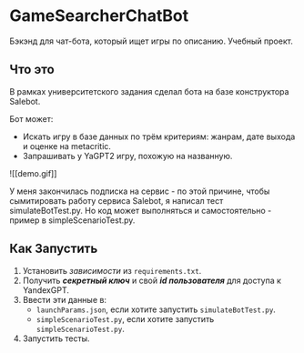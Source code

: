 # GameSearcherChatBot
Бэкэнд для чат-бота, который ищет игры по описанию. Учебный проект. 
## Что это

В рамках университетского задания сделал бота на базе конструктора Salebot.

Бот может:
- Искать игру в базе данных по трём критериям: жанрам, дате выхода и оценке на metacritic.
- Запрашивать у YaGPT2 игру, похожую на названную. 

![[demo.gif]]

У меня закончилась подписка на сервис - по этой причине, 
чтобы сымитировать работу сервиса Salebot, я написал тест simulateBotTest.py.
Но код может выполняться и самостоятельно - пример в simpleScenarioTest.py.

## Как Запустить

1. Установить _зависимости_ из `requirements.txt`.
2. Получить ___секретный ключ___ и свой ___id пользователя___ для доступа к YandexGPT.
3. Ввести эти данные в:
	- `launchParams.json`, если хотите запустить `simulateBotTest.py`.
	- `simpleScenarioTest.py`, если хотите запустить `simpleScenarioTest.py`.
1. Запустить тесты.
